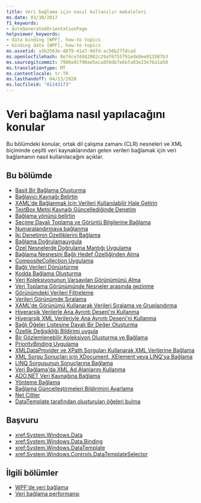 ```yaml
---
title: Veri bağlama için nasıl kullanılır makaleleri
ms.date: 03/30/2017
f1_keywords:
- AutoGeneratedOrientationPage
helpviewer_keywords:
- data binding [WPF], how-to topics
- binding data [WPF], how-to topics
ms.assetid: a3b2563e-d879-41a7-9dfd-ac56b27fdcad
ms.openlocfilehash: 8e74ce7dd42002c29af6755791ede8ee013587b3
ms.sourcegitcommit: 7980a91f90ae5eca859db7e6bfa03e23e76a1a50
ms.translationtype: MT
ms.contentlocale: tr-TR
ms.lasthandoff: 04/13/2020
ms.locfileid: "81243173"
---
```

# <a name="data-binding-how-to-topics"></a>Veri bağlama nasıl yapılacağını konular

Bu bölümdeki konular, ortak dil çalışma zamanı (CLR) nesneleri ve XML biçiminde çeşitli veri kaynaklarından gelen verileri bağlamak için veri bağlamanın nasıl kullanılacağını açıklar.

## <a name="in-this-section"></a>Bu bölümde

- [Basit Bir Bağlama Oluşturma](how-to-create-a-simple-binding.md)
- [Bağlayıcı Kaynağı Belirtin](how-to-specify-the-binding-source.md)
- [XAML'de Bağlanmak Için Verileri Kullanılabilir Hale Getirin](how-to-make-data-available-for-binding-in-xaml.md)
- [TextBox Metni Kaynağı Güncellediğinde Denetim](how-to-control-when-the-textbox-text-updates-the-source.md)
- [Bağlama yönünü belirtin](how-to-specify-the-direction-of-the-binding.md)
- [Seçime Dayalı Toplama ve Görüntü Bilgilerine Bağlama](how-to-bind-to-a-collection-and-display-information-based-on-selection.md)
- [Numaralandırmaya bağlanma](how-to-bind-to-an-enumeration.md)
- [İki Denetimin Özelliklerini Bağlama](how-to-bind-the-properties-of-two-controls.md)
- [Bağlama Doğrulamauygula](how-to-implement-binding-validation.md)
- [Özel Nesnelerde Doğrulama Mantığı Uygulama](how-to-implement-validation-logic-on-custom-objects.md)
- [Bağlama Nesnesini Bağlı Hedef Özelliğinden Alma](how-to-get-the-binding-object-from-a-bound-target-property.md)
- [CompositeCollection Uygulama](how-to-implement-a-compositecollection.md)
- [Bağlı Verileri Dönüştürme](how-to-convert-bound-data.md)
- [Kodda Bağlama Oluşturma](how-to-create-a-binding-in-code.md)
- [Veri Koleksiyonunun Varsayılan Görünümünü Alma](how-to-get-the-default-view-of-a-data-collection.md)
- [Veri Toplama Görünümünde Nesneler arasında gezinme](how-to-navigate-through-the-objects-in-a-data-collectionview.md)
- [Görünümdeki Verileri Filtreleme](how-to-filter-data-in-a-view.md)
- [Verileri Görünümde Sıralama](how-to-sort-data-in-a-view.md)
- [XAML'de Görünümü Kullanarak Verileri Sıralama ve Gruplandırma](how-to-sort-and-group-data-using-a-view-in-xaml.md)
- [Hiyerarşik Verilerle Ana Ayrıntı Deseni'ni Kullanma](how-to-use-the-master-detail-pattern-with-hierarchical-data.md)
- [Hiyerarşik XML Verileriyle Ana Ayrıntı Deseni'ni Kullanma](how-to-use-the-master-detail-pattern-with-hierarchical-xml-data.md)
- [Bağlı Öğeler Listesine Dayalı Bir Değer Oluşturma](how-to-produce-a-value-based-on-a-list-of-bound-items.md)
- [Özellik Değişikliği Bildirimi uygula](how-to-implement-property-change-notification.md)
- [Bir Gözlemlenebilir Koleksiyon Oluşturma ve Bağlama](how-to-create-and-bind-to-an-observablecollection.md)
- [PriorityBinding Uygulama](how-to-implement-prioritybinding.md)
- [XMLDataProvider ve XPath Sorguları Kullanarak XML Verilerine Bağlama](how-to-bind-to-xml-data-using-an-xmldataprovider-and-xpath-queries.md)
- [XML Sorgu Sonuçları için XDocument, XElement veya LINQ'ya Bağlama](how-to-bind-to-xdocument-xelement-or-linq-for-xml-query-results.md)
- [LINQ Sorgusunun Sonuçlarına Bağlama](how-to-bind-to-the-results-of-a-linq-query.md)
- [Veri Bağlama'da XML Ad Alanlarını Kullanma](how-to-use-xml-namespaces-in-data-binding.md)
- [ADO.NET Veri Kaynağına Bağlama](how-to-bind-to-an-ado-net-data-source.md)
- [Yönteme Bağlama](how-to-bind-to-a-method.md)
- [Bağlama Güncelleştirmeleri Bildirimini Ayarlama](how-to-set-up-notification-of-binding-updates.md)
- [Net Ciltler](how-to-clear-bindings.md)
- [DataTemplate tarafından oluşturulan öğeleri bulma](how-to-find-datatemplate-generated-elements.md)

## <a name="reference"></a>Başvuru

- <xref:System.Windows.Data>
- <xref:System.Windows.Data.Binding>
- <xref:System.Windows.DataTemplate>
- <xref:System.Windows.Controls.DataTemplateSelector>

## <a name="related-sections"></a>İlgili bölümler

- [WPF'de veri bağlama](../../../desktop-wpf/data/data-binding-overview.md)
- [Veri bağlama performansı](../advanced/optimizing-performance-data-binding.md)
